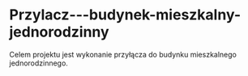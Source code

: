 # Przylacz---budynek-mieszkalny-jednorodzinny
Celem projektu jest wykonanie przyłącza do budynku mieszkalnego jednorodzinnego.
